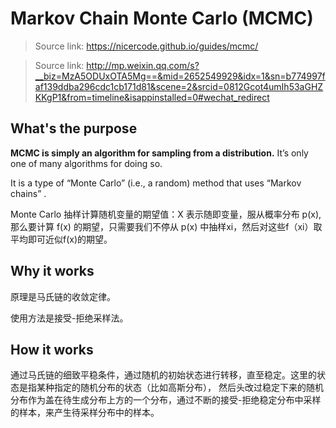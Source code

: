 # Markov Chain Monte Carlo (MCMC)
>Source link: https://nicercode.github.io/guides/mcmc/

>Source link: http://mp.weixin.qq.com/s?__biz=MzA5ODUxOTA5Mg==&mid=2652549929&idx=1&sn=b774997faf139ddba296cdc1cb171d81&scene=2&srcid=0812Gcot4umIh53aGHZKKgP1&from=timeline&isappinstalled=0#wechat_redirect

## What's the purpose
__MCMC is simply an algorithm for sampling from a distribution.__ It’s only one of many algorithms for doing so.

 It is a type of “Monte Carlo” (i.e., a random) method that uses “Markov chains” .

 Monte Carlo 抽样计算随机变量的期望值：X 表示随即变量，服从概率分布 p(x), 那么要计算 f(x) 的期望，只需要我们不停从 p(x) 中抽样xi，然后对这些f（xi）取平均即可近似f(x)的期望。

## Why it works
原理是马氏链的收敛定律。

使用方法是接受-拒绝采样法。

## How it works
通过马氏链的细致平稳条件，通过随机的初始状态进行转移，直至稳定。这里的状态是指某种指定的随机分布的状态（比如高斯分布）， 然后头改过稳定下来的随机分布作为盖在待生成分布上方的一个分布，通过不断的接受-拒绝稳定分布中采样的样本，来产生待采样分布中的样本。
